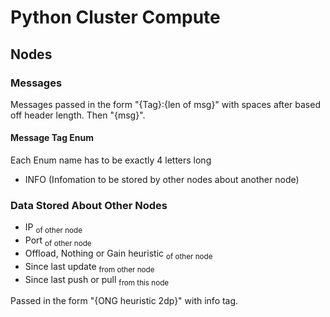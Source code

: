 # Python Cluster Compute


## Nodes

### Messages
Messages passed in the form "{Tag}:{len of msg}" with spaces after based off header length. Then "{msg}".

#### Message Tag Enum
Each Enum name has to be exactly 4 letters long
- INFO (Infomation to be stored by other nodes about another node)

### Data Stored About Other Nodes
- IP <sub>of other node</sub>
- Port <sub>of other node</sub>
- Offload, Nothing or Gain heuristic <sub>of other node</sub>
- Since last update <sub>from other node</sub>
- Since last push or pull <sub>from this node</sub>

Passed in the form "{ONG heuristic 2dp}" with info tag.

